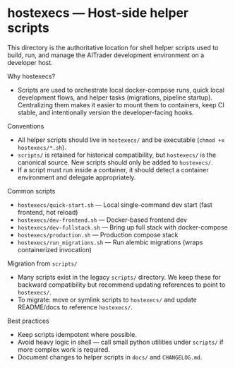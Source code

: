 # hostexecs — Host-side helper scripts

This directory is the authoritative location for shell helper scripts used to build, run, and manage the AITrader development environment on a developer host.

Why hostexecs?
- Scripts are used to orchestrate local docker-compose runs, quick local development flows, and helper tasks (migrations, pipeline startup). Centralizing them makes it easier to mount them to containers, keep CI stable, and intentionally version the developer-facing hooks.

Conventions
- All helper scripts should live in `hostexecs/` and be executable (`chmod +x hostexecs/*.sh`).
- `scripts/` is retained for historical compatibility, but `hostexecs/` is the canonical source. New scripts should only be added to `hostexecs/`.
- If a script must run inside a container, it should detect a container environment and delegate appropriately.

Common scripts
- `hostexecs/quick-start.sh` — Local single-command dev start (fast frontend, hot reload)
- `hostexecs/dev-frontend.sh` — Docker-based frontend dev
- `hostexecs/dev-fullstack.sh` — Bring up full stack with docker-compose
- `hostexecs/production.sh` — Production compose stack
- `hostexecs/run_migrations.sh` — Run alembic migrations (wraps containerized invocation)

Migration from `scripts/`
- Many scripts exist in the legacy `scripts/` directory. We keep these for backward compatibility but recommend updating references to point to `hostexecs/`.
- To migrate: move or symlink scripts to `hostexecs/` and update README/docs to reference `hostexecs/`.

Best practices
- Keep scripts idempotent where possible.
- Avoid heavy logic in shell — call small python utilities under `scripts/` if more complex work is required.
- Document changes to helper scripts in `docs/` and `CHANGELOG.md`.

